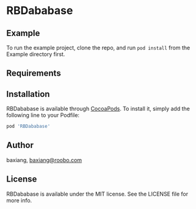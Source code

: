 # RBDababase


## Example

To run the example project, clone the repo, and run `pod install` from the Example directory first.

## Requirements

## Installation

RBDababase is available through [CocoaPods](http://cocoapods.org). To install
it, simply add the following line to your Podfile:

```ruby
pod 'RBDababase'
```

## Author

baxiang, baxiang@roobo.com

## License

RBDababase is available under the MIT license. See the LICENSE file for more info.
